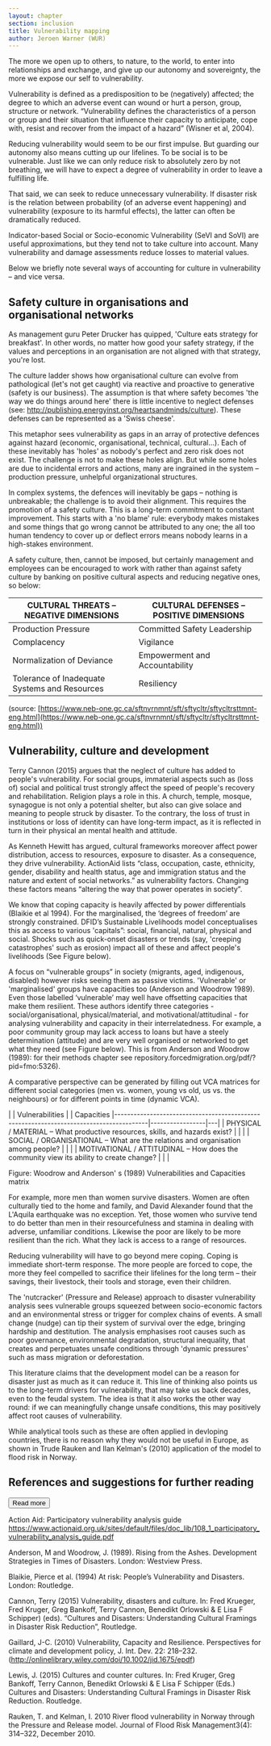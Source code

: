 ```yaml
---
layout: chapter
section: inclusion
title: Vulnerability mapping
author: Jeroen Warner (WUR)
---
```

The more we open up to others, to nature, to the world, to enter into relationships and exchange, and give up our autonomy and sovereignty, the more we expose our self to vulnerability.  

Vulnerability is defined as a predisposition to be (negatively) affected; the degree to which an adverse event can wound or hurt a person, group, structure or network. “Vulnerability defines the characteristics of a person or group and their situation that influence their capacity to anticipate, cope with, resist and recover from the impact of a hazard” (Wisner et al, 2004).

Reducing vulnerability would seem to be our first impulse. But guarding our autonomy also means cutting up our lifelines. To be social is to be vulnerable. Just like we can only reduce risk to absolutely zero by not breathing, we will have to expect a degree of vulnerability in order to leave a fulfilling life. 

That said, we can seek to reduce unnecessary vulnerability. If disaster risk is the relation between probability (of an adverse event happening) and vulnerability (exposure to its harmful effects), the latter can often be dramatically reduced.

Indicator-based Social or Socio-economic Vulnerability (SeVI and SoVI) are useful approximations, but they tend not to take culture into account. Many vulnerability and damage assessments reduce losses to material values.

Below we briefly note several ways of accounting for culture in vulnerability – and vice versa.

## Safety culture in organisations and organisational networks

As management guru Peter Drucker has quipped, 'Culture eats strategy for breakfast'. In other words, no matter how good your safety strategy, if the values and perceptions in an organisation are not aligned with that strategy, you're lost. 

The culture ladder shows how organisational culture can evolve from pathological (let's not get caught) via reactive and proactive to generative (safety is our business). The assumption is that where safety becomes 'the way we do things around here' there is little incentive to neglect defenses (see: http://publishing.energyinst.org/heartsandminds/culture). These defenses can be represented as a 'Swiss cheese'.

This metaphor sees vulnerability as gaps in an array of protective defences against hazard (economic, organisational, technical, cultural...). Each of these inevitably has 'holes' as nobody's perfect and zero risk does not exist. The challenge is not to make these holes align. But while some holes are due to incidental errors and actions, many are ingrained in the system – production pressure, unhelpful organizational structures.

In complex systems, the defences will inevitably be gaps – nothing is unbreakable; the challenge is to avoid their alignment. This requires the promotion of a safety culture. This is a  long-term commitment to constant improvement. This starts with a 'no blame' rule: everybody makes mistakes and some things that go wrong cannot be attributed to any one; the all too human tendency to cover up or deflect errors means nobody learns in a high-stakes environment.

A safety culture, then, cannot be imposed, but certainly management and employees can be encouraged to work with rather than against safety culture by banking on positive cultural aspects and reducing negative ones, so below:

| CULTURAL THREATS – NEGATIVE DIMENSIONS         | CULTURAL DEFENSES – POSITIVE DIMENSIONS |
|------------------------------------------------|-----------------------------------------|
| Production Pressure                            | Committed Safety Leadership             |
| Complacency                                    | Vigilance                               |
| Normalization of Deviance                      | Empowerment and Accountability          |
| Tolerance of Inadequate Systems  and Resources | Resiliency                              |

(source: [https://www.neb-one.gc.ca/sftnvrnmnt/sft/sftycltr/sftycltrsttmnt-eng.html](https://www.neb-one.gc.ca/sftnvrnmnt/sft/sftycltr/sftycltrsttmnt-eng.html))

## Vulnerability, culture and development
Terry Cannon (2015) argues that the neglect of culture has added to people's vulnerability. For social groups, immaterial aspects such as (loss of) social and political trust strongly affect the speed of people's recovery and rehabilitation. Religion plays a role in this. A church, temple, mosque, synagogue is not only a potential shelter, but also can give solace and meaning to people struck by disaster. To the contrary, the loss of trust in institutions or loss of identity can have long-term impact, as it is reflected in turn in their physical an mental health and attitude.

As Kenneth Hewitt has argued, cultural frameworks moreover affect power distribution, access to resources, exposure to disaster. As a consequence, they drive vulnerability. ActionAid lists “class, occupation, caste, ethnicity, gender, disability and health status, age and immigration status and the nature and extent of social networks.” as vulnerability factors. Changing these factors means “altering the way that power operates in society”.

We know that coping capacity is heavily affected by power differentials (Blaikie et al 1994). For the marginalised, the ‘degrees of freedom’ are strongly constrained. DFID’s Sustainable Livelihoods model conceptualises this as access to various 'capitals”: social, financial,  natural, physical and social.  Shocks such as quick-onset disasters or trends (say, 'creeping catastrophes' such as erosion) impact all of these and affect people's livelihoods (See Figure below).

A focus on “vulnerable groups” in society (migrants, aged, indigenous, disabled)  however risks seeing them as passive victims. 'Vulnerable' or 'marginalised' groups have capacities too (Anderson and Woodrow 1989). Even those labelled ‘vulnerable’ may well have offsetting capacities that make them resilient. These authors identify three categories - social/organisational, physical/material, and motivational/attitudinal - for analysing vulnerability and capacity in their interrelatedness. For example, a poor community group may lack access to loans but have a steely determination (attitude) and are very well organised or networked to get what they need (see Figure below). This is from Anderson and Woodrow (1989): for their methods chapter see repository.forcedmigration.org/pdf/?pid=fmo:5326).

A comparative perspective can be generated by filling out VCA matrices for different social categories (men vs. women, young vs old, us vs. the neighbours) or for different points in time (dynamic VCA). 

|                                                                              | Vulnerabilities |   | Capacities
|----------------------------------------------------------------------------------------|-----------------|---|
| PHYSICAL / MATERIAL – What productive resources, skills, and hazards exist?            |                 |   |
| SOCIAL / ORGANISATIONAL – What are the relations and organisation among people?        |                 |   |
| MOTIVATIONAL / ATTITUDINAL – How does the community view its ability to create change? |                 |   |

Figure: Woodrow and Anderson' s (1989) Vulnerabilities and Capacities matrix

For example, more men than women survive disasters. Women are often culturally tied to the home and family, and David Alexander found that the L'Aquila earthquake was no exception. Yet, those women who survive tend to do better than men in their resourcefulness and stamina in dealing with adverse, unfamiliar conditions. Likewise the poor are likely to be more resilient than the rich. What they lack is access to a range of resources.

Reducing vulnerability will have to go beyond mere coping. Coping is immediate short-term response. The more people are forced to cope, the more they feel compelled to sacrifice their lifelines for the long term – their savings, their livestock, their tools and storage, even their children. 

The 'nutcracker' (Pressure and Release) approach to disaster vulnerability analysis sees vulnerable groups squeezed between socio-economic factors and an environmental stress or trigger for complex chains of events. A small change (nudge) can tip their system of survival over the edge, bringing hardship and destitution. The analysis emphasises root causes such as poor governance, environmental degradation, structural inequality, that creates and perpetuates unsafe conditions through 'dynamic pressures' such as mass migration or deforestation.

This literature claims that the development model can be a reason for disaster just as much as it can reduce it.
This line of thinking also points us to the long-term drivers for vulnerability, that may take us back decades, even to the feudal system. The idea is that it also works the other way round: if we can meaningfully change unsafe conditions, this may positively affect root causes of vulnerability.

While analytical tools such as these are often applied in devloping countries, there is no reason why they would not be useful in Europe, as shown in Trude Rauken and Ilan Kelman's (2010) application of the model to flood risk in Norway. 

## References and suggestions for further reading

<p class="btn-wrap">
  <button class="btn btn-default btn-collapse" type="button" data-toggle="collapse" data-target="#collapse-1" aria-expanded="false" aria-controls="collapse-1">
  Read more
</button></p>

<p content-id="collapse-1" class="collapse-start"></p>

Action Aid: Participatory vulnerability analysis guide https://www.actionaid.org.uk/sites/default/files/doc_lib/108_1_participatory_vulnerability_analysis_guide.pdf

Anderson, M and Woodrow, J. (1989). Rising from the Ashes. Development Strategies in Times of Disasters. London: Westview Press.

Blaikie, Pierce et al. (1994) At risk: People’s Vulnerability and Disasters. London: Routledge.

Cannon, Terry (2015) Vulnerability, disasters and culture. In: Fred Krueger, Fred Kruger, Greg Bankoff, Terry Cannon, Benedikt Orlowski & E Lisa F Schipper) (eds). “Cultures and Disasters: Understanding Cultural Framings in Disaster Risk Reduction”, Routledge.

Gaillard, J-C. (2010) Vulnerability, Capacity and Resilience. Perspectives for climate and development policy, J. Int. Dev. 22: 218–232. (http://onlinelibrary.wiley.com/doi/10.1002/jid.1675/epdf)

Lewis, J. (2015) Cultures and counter cultures. In:  Fred Kruger, Greg Bankoff, Terry Cannon, Benedikt Orlowski & E Lisa F Schipper (Eds.) Cultures and Disasters: Understanding Cultural Framings in Disaster Risk Reduction. Routledge. 

Rauken, T. and Kelman, I. 2010 River flood vulnerability in Norway through the Pressure and Release model. Journal of Flood Risk Management3(4): 314–322, December 2010.

<p class="collapse-end"></p>